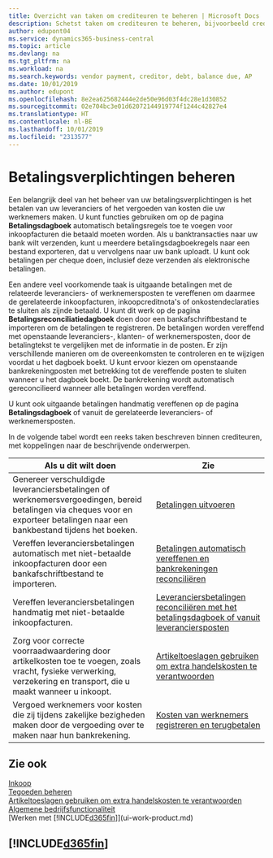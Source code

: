 ```yaml
---
title: Overzicht van taken om crediteuren te beheren | Microsoft Docs
description: Schetst taken om crediteuren te beheren, bijvoorbeeld crediteuren betalen of uitgaande betalingen vereffenen met posten om facturen of creditnota's te sluiten.
author: edupont04
ms.service: dynamics365-business-central
ms.topic: article
ms.devlang: na
ms.tgt_pltfrm: na
ms.workload: na
ms.search.keywords: vendor payment, creditor, debt, balance due, AP
ms.date: 10/01/2019
ms.author: edupont
ms.openlocfilehash: 8e2ea625682444e2de50e96d03f4dc28e1d30852
ms.sourcegitcommit: 02e704bc3e01d62072144919774f1244c42827e4
ms.translationtype: HT
ms.contentlocale: nl-BE
ms.lasthandoff: 10/01/2019
ms.locfileid: "2313577"
---
```

# <a name="managing-payables"></a>Betalingsverplichtingen beheren

Een belangrijk deel van het beheer van uw betalingsverplichtingen is het betalen van uw leveranciers of het vergoeden van kosten die uw werknemers maken. U kunt functies gebruiken om op de pagina **Betalingsdagboek** automatisch betalingsregels toe te voegen voor inkoopfacturen die betaald moeten worden. Als u banktransacties naar uw bank wilt verzenden, kunt u meerdere betalingsdagboekregels naar een bestand exporteren, dat u vervolgens naar uw bank uploadt. U kunt ook betalingen per cheque doen, inclusief deze verzenden als elektronische betalingen.

Een andere veel voorkomende taak is uitgaande betalingen met de relateerde leveranciers- of werknemersposten te vereffenen om daarmee de gerelateerde inkoopfacturen, inkoopcreditnota's of onkostendeclaraties te sluiten als zijnde betaald. U kunt dit werk op de pagina **Betalingsreconciliatiedagboek** doen door een bankafschriftbestand te importeren om de betalingen te registreren. De betalingen worden vereffend met openstaande leveranciers-, klanten- of werknemersposten, door de betalingtekst te vergelijken met de informatie in de posten. Er zijn verschillende manieren om de overeenkomsten te controleren en te wijzigen voordat u het dagboek boekt. U kunt ervoor kiezen om openstaande bankrekeningposten met betrekking tot de vereffende posten te sluiten wanneer u het dagboek boekt. De bankrekening wordt automatisch gereconcilieerd wanneer alle betalingen worden vereffend.

U kunt ook uitgaande betalingen handmatig vereffenen op de pagina **Betalingsdagboek** of vanuit de gerelateerde leveranciers- of werknemersposten.

In de volgende tabel wordt een reeks taken beschreven binnen crediteuren, met koppelingen naar de beschrijvende onderwerpen.

| Als u dit wilt doen | Zie |
| --- | --- |
| Genereer verschuldigde leveranciersbetalingen of werknemersvergoedingen, bereid betalingen via cheques voor en exporteer betalingen naar een bankbestand tijdens het boeken. |[Betalingen uitvoeren](payables-make-payments.md) |
| Vereffen leveranciersbetalingen automatisch met niet-betaalde inkoopfacturen door een bankafschriftbestand te importeren. |[Betalingen automatisch vereffenen en bankrekeningen reconciliëren](receivables-apply-payments-auto-reconcile-bank-accounts.md) |
| Vereffen leveranciersbetalingen handmatig met niet-betaalde inkoopfacturen. |[Leveranciersbetalingen reconciliëren met het betalingsdagboek of vanuit leveranciersposten](payables-how-apply-purchase-transactions-manually.md) |
|Zorg voor correcte voorraadwaardering door artikelkosten toe te voegen, zoals vracht, fysieke verwerking, verzekering en transport, die u maakt wanneer u inkoopt.|[Artikeltoeslagen gebruiken om extra handelskosten te verantwoorden](payables-how-assign-item-charges.md)|
|Vergoed werknemers voor kosten die zij tijdens zakelijke bezigheden maken door de vergoeding over te maken naar hun bankrekening.|[Kosten van werknemers registreren en terugbetalen](finance-how-record-reimburse-employee-expenses.md)|

## <a name="see-also"></a>Zie ook
[Inkoop](purchasing-manage-purchasing.md)  
[Tegoeden beheren](receivables-manage-receivables.md)  
[Artikeltoeslagen gebruiken om extra handelskosten te verantwoorden](payables-how-assign-item-charges.md)  
[Algemene bedrijfsfunctionaliteit](ui-across-business-areas.md)  
[Werken met [!INCLUDE[d365fin](includes/d365fin_md.md)]](ui-work-product.md)

## [!INCLUDE[d365fin](includes/free_trial_md.md)]  
